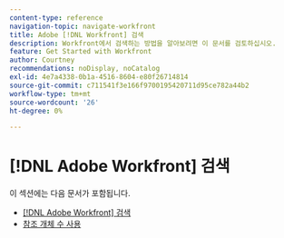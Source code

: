 ```yaml
---
content-type: reference
navigation-topic: navigate-workfront
title: Adobe [!DNL Workfront] 검색
description: Workfront에서 검색하는 방법을 알아보려면 이 문서를 검토하십시오.
feature: Get Started with Workfront
author: Courtney
recommendations: noDisplay, noCatalog
exl-id: 4e7a4338-0b1a-4516-8604-e80f26714814
source-git-commit: c711541f3e166f9700195420711d95ce782a44b2
workflow-type: tm+mt
source-wordcount: '26'
ht-degree: 0%

---
```


# [!DNL Adobe Workfront] 검색

이 섹션에는 다음 문서가 포함됩니다.

* [ [!DNL Adobe Workfront] 검색](../../../workfront-basics/navigate-workfront/search/search-workfront.md)
* [참조 개체 수 사용](../../../workfront-basics/navigate-workfront/search/reference-number-of-objects.md)
